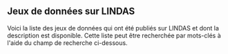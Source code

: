 ## Jeux de données sur LINDAS

Voici la liste des jeux de données qui ont été publiés sur LINDAS et dont la description est disponible. Cette liste peut être recherchée par mots-clés à l'aide du champ de recherche ci-dessous.
